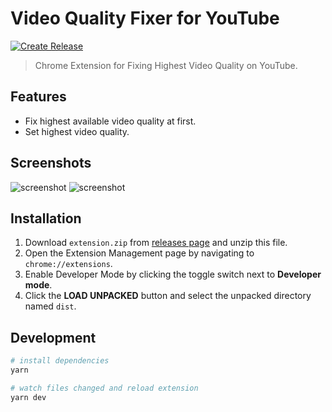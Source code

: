 # Video Quality Fixer for YouTube

[![Create Release](https://github.com/fiahfy/youtube-video-quality-fixer/actions/workflows/create-release.yml/badge.svg)](https://github.com/fiahfy/youtube-video-quality-fixer/actions/workflows/create-release.yml)

> Chrome Extension for Fixing Highest Video Quality on YouTube.

## Features

- Fix highest available video quality at first.
- Set highest video quality.

## Screenshots

![screenshot](.github/img/screenshot1.png)
![screenshot](.github/img/screenshot2.png)

## Installation

1. Download `extension.zip` from [releases page](https://github.com/fiahfy/youtube-video-quality-fixer/releases) and unzip this file.
2. Open the Extension Management page by navigating to `chrome://extensions`.
3. Enable Developer Mode by clicking the toggle switch next to **Developer mode**.
4. Click the **LOAD UNPACKED** button and select the unpacked directory named `dist`.

## Development

```bash
# install dependencies
yarn

# watch files changed and reload extension
yarn dev
```
